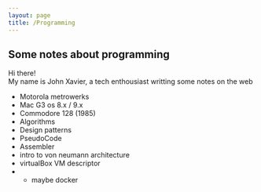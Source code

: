 ```yaml
---
layout: page
title: /Programming
---
```

## Some notes about programming

<p class="message">
  Hi there!<br>
  My name is John Xavier, a tech enthousiast writting some notes on the web
</p>

* Motorola metrowerks
* Mac G3 os 8.x / 9.x
* Commodore 128 (1985)
* Algorithms
* Design patterns
* PseudoCode
* Assembler
* intro to von neumann architecture
* virtualBox VM descriptor
* * maybe docker